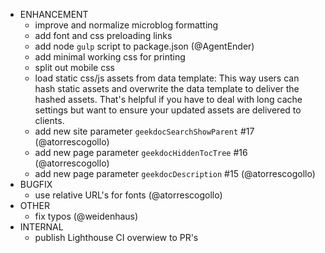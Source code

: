 - ENHANCEMENT
  - improve and normalize microblog formatting
  - add font and css preloading links
  - add node `gulp` script to package.json (@AgentEnder)
  - add minimal working css for printing
  - split out mobile css
  - load static css/js assets from data template:
    This way users can hash static assets and overwrite the data template
    to deliver the hashed assets. That's helpful if you have to deal with
    long cache settings but want to ensure your updated assets are delivered
    to clients.
  - add new site parameter `geekdocSearchShowParent` #17 (@atorrescogollo)
  - add new page parameter `geekdocHiddenTocTree` #16 (@atorrescogollo)
  - add new page parameter `geekdocDescription` #15 (@atorrescogollo)
- BUGFIX
  - use relative URL's for fonts (@atorrescogollo)
- OTHER
  - fix typos (@weidenhaus)
- INTERNAL
  - publish Lighthouse CI overwiew to PR's
